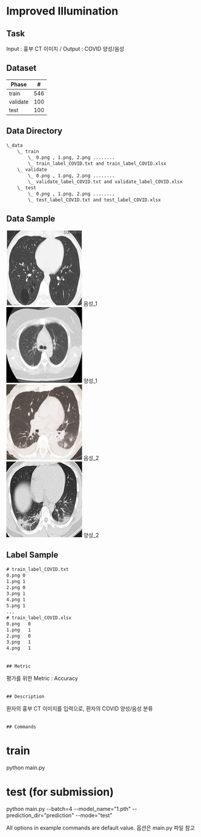 # Improved Illumination

## Task
Input : 흉부 CT 이미지 / 
Output : COVID 양성/음성

## Dataset
| Phase | # |
| - | - |
| train | 546 |
| validate | 100 |
| test | 100 |


## Data Directory
```
\_data
    \_ train
        \_ 0.png , 1.png, 2.png ........
        \_ train_label_COVID.txt and train_label_COVID.xlsx
    \_ validate
        \_ 0.png , 1.png, 2.png ........
        \_ validate_label_COVID.txt and validate_label_COVID.xlsx
    \_ test
        \_ 0.png , 1.png, 2.png ........
        \_ test_label_COVID.txt and test_label_COVID.xlsx        

```

## Data Sample
<img width=200 src="sample_image/Negative_1.png"/> 음성_1                                  
<img width=200 src="sample_image/Positive_1.png"/> 양성_1     
<img width=200 src="sample_image/Negative_2.png"/> 음성_2                                  
<img width=200 src="sample_image/Positive_2.png"/> 양성_2     


## Label Sample
```
# train_label_COVID.txt
0.png 0
1.png 1
2.png 0
3.png 1
4.png 1
5.png 1
...
# train_label_COVID.xlsx
0.png	0
1.png	1
2.png	0
3.png	1
4.png	1


## Metric
```
평가를 위한 Metric : Accuracy
```

## Description
```
환자의 흉부 CT 이미지를 입력으로, 환자의 COVID 양성/음성 분류
```

## Commands
```
# train
python main.py 

# test (for submission)
python main.py --batch=4 --model_name="1.pth" --prediction_dir="prediction" --mode="test" 


All options in example commands are default value.
옵션은 main.py 파일 참고
```
